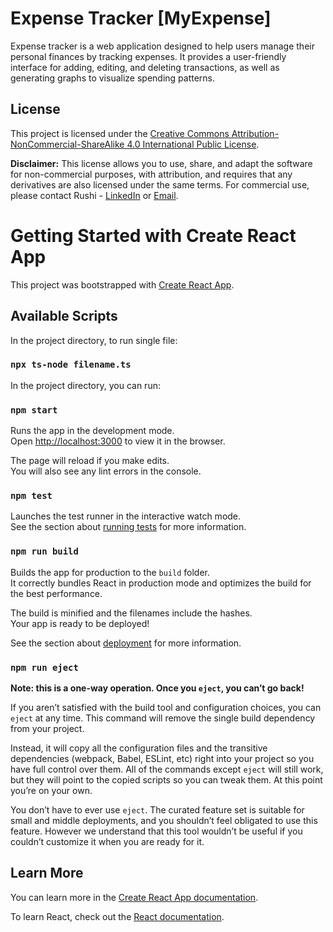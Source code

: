 # Expense Tracker [MyExpense]

Expense tracker is a web application designed to help users manage their personal finances by tracking expenses.
It provides a user-friendly interface for adding, editing, and deleting transactions, as well as generating graphs to visualize spending patterns.

## License

This project is licensed under the [Creative Commons Attribution-NonCommercial-ShareAlike 4.0 International Public License](https://creativecommons.org/licenses/by-nc-sa/4.0/).

**Disclaimer:** This license allows you to use, share, and adapt the software for non-commercial purposes, with attribution, and requires that any derivatives are also licensed under the same terms. For commercial use, please contact
Rushi - [LinkedIn](www.linkedin.com/in/rushikc) or [Email](rushilc.dev@gmail.com).



# Getting Started with Create React App

This project was bootstrapped with [Create React App](https://github.com/facebook/create-react-app).


## Available Scripts

In the project directory, to run single file:

### `npx ts-node filename.ts`

In the project directory, you can run:

### `npm start`

Runs the app in the development mode.\
Open [http://localhost:3000](http://localhost:3000) to view it in the browser.

The page will reload if you make edits.\
You will also see any lint errors in the console.

### `npm test`

Launches the test runner in the interactive watch mode.\
See the section about [running tests](https://facebook.github.io/create-react-app/docs/running-tests) for more information.

### `npm run build`

Builds the app for production to the `build` folder.\
It correctly bundles React in production mode and optimizes the build for the best performance.

The build is minified and the filenames include the hashes.\
Your app is ready to be deployed!

See the section about [deployment](https://facebook.github.io/create-react-app/docs/deployment) for more information.

### `npm run eject`

**Note: this is a one-way operation. Once you `eject`, you can’t go back!**

If you aren’t satisfied with the build tool and configuration choices, you can `eject` at any time. This command will remove the single build dependency from your project.

Instead, it will copy all the configuration files and the transitive dependencies (webpack, Babel, ESLint, etc) right into your project so you have full control over them. All of the commands except `eject` will still work, but they will point to the copied scripts so you can tweak them. At this point you’re on your own.

You don’t have to ever use `eject`. The curated feature set is suitable for small and middle deployments, and you shouldn’t feel obligated to use this feature. However we understand that this tool wouldn’t be useful if you couldn’t customize it when you are ready for it.

## Learn More

You can learn more in the [Create React App documentation](https://facebook.github.io/create-react-app/docs/getting-started).

To learn React, check out the [React documentation](https://reactjs.org/).
